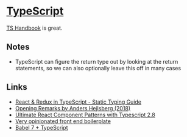 # [TypeScript](https://github.com/Microsoft/TypeScript)
[TS Handbook](https://www.typescriptlang.org/docs/handbook/basic-types.html) is great.

## Notes
- TypeScript can figure the return type out by looking at the return statements, so we can also optionally leave this off in many cases

## Links
- [React & Redux in TypeScript - Static Typing Guide](https://github.com/piotrwitek/react-redux-typescript-guide#readme)
- [Opening Remarks by Anders Hejlsberg (2018)](https://www.youtube.com/watch?v=wpgKd-rwnMw)
- [Ultimate React Component Patterns with Typescript 2.8](https://levelup.gitconnected.com/ultimate-react-component-patterns-with-typescript-2-8-82990c516935)
- [Very opinionated front end boilerplate](https://ts-react-boilerplate.js.org/)
- [Babel 7 + TypeScript](http://artsy.github.io/blog/2017/11/27/Babel-7-and-TypeScript/)